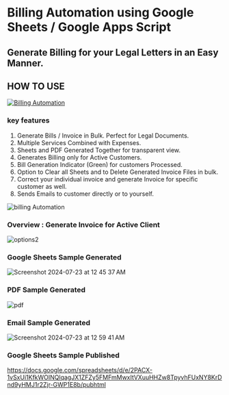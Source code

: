 # Billing Automation using Google Sheets / Google Apps Script #
## Generate Billing for your Legal Letters in an Easy Manner. ##

## HOW TO USE ## 

[![Billing Automation](https://github.com/user-attachments/assets/5702db3e-1b19-4cc6-8a7d-e881f52859ad)](https://youtu.be/Iz9R4KlVsAA)

### key features ##
1. Generate Bills / Invoice in Bulk. Perfect for Legal Documents.
2. Multiple Services Combined with Expenses.
3. Sheets and PDF Generated Together for transparent view.
5. Generates Billing only for Active Customers.
6. Bill Generation Indicator (Green) for customers Processed.
7. Option to Clear all Sheets and to Delete Generated Invoice Files in bulk.
8. Correct your individual invoice and generate Invoice for specific customer as well.
9. Sends Emails to customer directly or to yourself.

![billing Automation](https://github.com/user-attachments/assets/6295c0d8-0bc9-4930-93c8-ccac8b089d87)

### Overview : Generate Invoice for Active Client ###
![options2](https://github.com/user-attachments/assets/b87eeb03-ef8d-4f9a-82e3-f7c7ee770513)

### Google Sheets Sample Generated ###
![Screenshot 2024-07-23 at 12 45 37 AM](https://github.com/user-attachments/assets/0f09ad5c-1322-4f26-8735-b9bfeebc99bf)

### PDF Sample Generated ###
![pdf](https://github.com/user-attachments/assets/bbdf31ed-ce13-40e8-8d3c-dd14f83839ca)

### Email Sample Generated ###
![Screenshot 2024-07-23 at 12 59 41 AM](https://github.com/user-attachments/assets/34762dfd-2056-4b3e-8f12-06058e2888a0)

### Google Sheets Sample Published ### 
https://docs.google.com/spreadsheets/d/e/2PACX-1vSxUi1KfkWOINQlqagJX1ZFZy5FMFmMwxItVXuuHHZw8TpyvhFUxNY8KrDnd9yHMJ1r2Zjr-GWP1E8b/pubhtml
